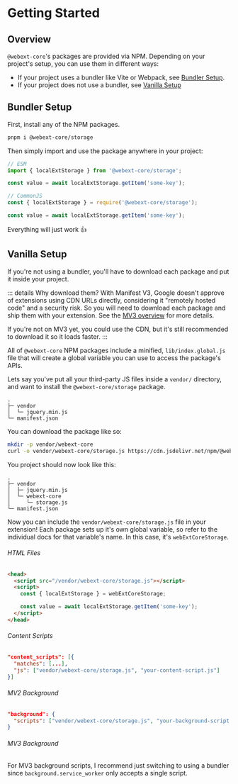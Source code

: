 # Getting Started

## Overview

`@webext-core`'s packages are provided via NPM. Depending on your project's setup, you can use them in different ways:

- If your project uses a bundler like Vite or Webpack, see [Bundler Setup](#bundler-setup).
- If your project does not use a bundler, see [Vanilla Setup](#non-bundler-setup)

## Bundler Setup

First, install any of the NPM packages.

```sh
pnpm i @webext-core/storage
```

Then simply import and use the package anywhere in your project:

```ts
// ESM
import { localExtStorage } from '@webext-core/storage';

const value = await localExtStorage.getItem('some-key');
```

```ts
// CommonJS
const { localExtStorage } = require('@webext-core/storage');

const value = await localExtStorage.getItem('some-key');
```

Everything will just work :+1:

## Vanilla Setup

If you're not using a bundler, you'll have to download each package and put it inside your project.

::: details Why download them?
With Manifest V3, Google doesn't approve of extensions using CDN URLs directly, considering it "remotely hosted code" and a security risk. So you will need to download each package and ship them with your extension. See the [MV3 overview](https://developer.chrome.com/docs/extensions/mv3/intro/mv3-overview/#remotely-hosted-code) for more details.

If you're not on MV3 yet, you could use the CDN, but it's still recommended to download it so it loads faster.
:::

All of `@webext-core` NPM packages include a minified, `lib/index.global.js` file that will create a global variable you can use to access the package's APIs.

Lets say you've put all your third-party JS files inside a `vendor/` directory, and want to install the `@webext-core/storage` package.

```
.
├─ vendor
│  └─ jquery.min.js
└─ manifest.json
```

You can download the package like so:

```sh
mkdir -p vendor/webext-core
curl -o vendor/webext-core/storage.js https://cdn.jsdelivr.net/npm/@webext-core/storage/lib/index.global.js
```

You project should now look like this:

```
.
├─ vendor
│  ├─ jquery.min.js
│  └─ webext-core
│     └─ storage.js
└─ manifest.json
```

Now you can include the `vendor/webext-core/storage.js` file in your extension! Each package sets up it's own global variable, so refer to the individual docs for that variable's name. In this case, it's `webExtCoreStorage`.

###### HTML Files

```html
<head>
  <script src="/vendor/webext-core/storage.js"></script>
  <script>
    const { localExtStorage } = webExtCoreStorage;

    const value = await localExtStorage.getItem('some-key');
  </script>
</head>
```

###### Content Scripts

```json
"content_scripts": [{
  "matches": [...],
  "js": ["vendor/webext-core/storage.js", "your-content-script.js"]
}]
```

###### MV2 Background

```json
"background": {
  "scripts": ["vendor/webext-core/storage.js", "your-background-script.js"]
}
```

###### MV3 Background

For MV3 background scripts, I recommend just switching to using a bundler since `background.service_worker` only accepts a single script.
